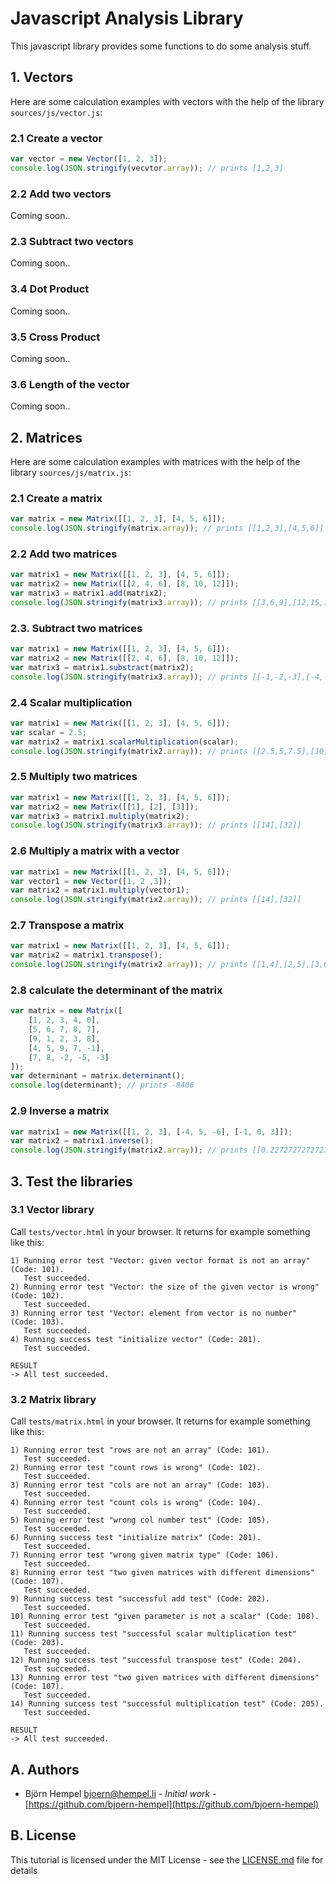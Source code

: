 # Javascript Analysis Library

This javascript library provides some functions to do some analysis stuff.

## 1. Vectors

Here are some calculation examples with vectors with the help of the library `sources/js/vector.js`:

### 2.1 Create a vector

```javascript
var vector = new Vector([1, 2, 3]);
console.log(JSON.stringify(vecvtor.array)); // prints [1,2,3]
```

### 2.2 Add two vectors

Coming soon..

### 2.3 Subtract two vectors

Coming soon..

### 3.4 Dot Product

Coming soon..

### 3.5 Cross Product

Coming soon..

### 3.6 Length of the vector

Coming soon..

## 2. Matrices

Here are some calculation examples with matrices with the help of the library `sources/js/matrix.js`:

### 2.1 Create a matrix

```javascript
var matrix = new Matrix([[1, 2, 3], [4, 5, 6]]);
console.log(JSON.stringify(matrix.array)); // prints [[1,2,3],[4,5,6]]
```

### 2.2 Add two matrices

```javascript
var matrix1 = new Matrix([[1, 2, 3], [4, 5, 6]]);
var matrix2 = new Matrix([[2, 4, 6], [8, 10, 12]]);
var matrix3 = matrix1.add(matrix2);
console.log(JSON.stringify(matrix3.array)); // prints [[3,6,9],[12,15,18]]
```

### 2.3. Subtract two matrices

```javascript
var matrix1 = new Matrix([[1, 2, 3], [4, 5, 6]]);
var matrix2 = new Matrix([[2, 4, 6], [8, 10, 12]]);
var matrix3 = matrix1.substract(matrix2);
console.log(JSON.stringify(matrix3.array)); // prints [[-1,-2,-3],[-4,-5,-6]]
```

### 2.4 Scalar multiplication

```javascript
var matrix1 = new Matrix([[1, 2, 3], [4, 5, 6]]);
var scalar = 2.5;
var matrix2 = matrix1.scalarMultiplication(scalar);
console.log(JSON.stringify(matrix2.array)); // prints [[2.5,5,7.5],[10,12.5,15]]
```

### 2.5 Multiply two matrices

```javascript
var matrix1 = new Matrix([[1, 2, 3], [4, 5, 6]]);
var matrix2 = new Matrix([[1], [2], [3]]);
var matrix3 = matrix1.multiply(matrix2);
console.log(JSON.stringify(matrix3.array)); // prints [[14],[32]]
```

### 2.6 Multiply a matrix with a vector

```javascript
var matrix1 = new Matrix([[1, 2, 3], [4, 5, 6]]);
var vector1 = new Vector([1, 2 ,3]);
var matrix2 = matrix1.multiply(vector1);
console.log(JSON.stringify(matrix2.array)); // prints [[14],[32]]
```

### 2.7 Transpose a matrix

```javascript
var matrix1 = new Matrix([[1, 2, 3], [4, 5, 6]]);
var matrix2 = matrix1.transpose();
console.log(JSON.stringify(matrix2.array)); // prints [[1,4],[2,5],[3,6]]
```

### 2.8 calculate the determinant of the matrix

```javascript
var matrix = new Matrix([
    [1, 2, 3, 4, 0],
    [5, 6, 7, 8, 7],
    [9, 1, 2, 3, 8],
    [4, 5, 9, 7, -1],
    [7, 8, -2, -5, -3]
]);
var determinant = matrix.determinant();
console.log(determinant); // prints -8406
```

### 2.9 Inverse a matrix

```javascript
var matrix1 = new Matrix([[1, 2, 3], [-4, 5, -6], [-1, 0, 3]]);
var matrix2 = matrix1.inverse();
console.log(JSON.stringify(matrix2.array)); // prints [[0.22727272727272718,-0.0909090909090909,-0.40909090909090906],[0.27272727272727276,0.09090909090909091,-0.09090909090909093],[0.07575757575757576,-0.030303030303030307,0.196969696969697]]
```

## 3. Test the libraries

### 3.1 Vector library

Call `tests/vector.html` in your browser. It returns for example something like this:

```text
1) Running error test "Vector: given vector format is not an array" (Code: 101).
   Test succeeded.
2) Running error test "Vector: the size of the given vector is wrong" (Code: 102).
   Test succeeded.
3) Running error test "Vector: element from vector is no number" (Code: 103).
   Test succeeded.
4) Running success test "initialize vector" (Code: 201).
   Test succeeded.

RESULT
-> All test succeeded.
```

### 3.2 Matrix library

Call `tests/matrix.html` in your browser. It returns for example something like this:

```text
1) Running error test "rows are not an array" (Code: 101).
   Test succeeded.
2) Running error test "count rows is wrong" (Code: 102).
   Test succeeded.
3) Running error test "cols are not an array" (Code: 103).
   Test succeeded.
4) Running error test "count cols is wrong" (Code: 104).
   Test succeeded.
5) Running error test "wrong col number test" (Code: 105).
   Test succeeded.
6) Running success test "initialize matrix" (Code: 201).
   Test succeeded.
7) Running error test "wrong given matrix type" (Code: 106).
   Test succeeded.
8) Running error test "two given matrices with different dimensions" (Code: 107).
   Test succeeded.
9) Running success test "successful add test" (Code: 202).
   Test succeeded.
10) Running error test "given parameter is not a scalar" (Code: 108).
   Test succeeded.
11) Running success test "successful scalar multiplication test" (Code: 203).
   Test succeeded.
12) Running success test "successful transpose test" (Code: 204).
   Test succeeded.
13) Running error test "two given matrices with different dimensions" (Code: 107).
   Test succeeded.
14) Running success test "successful multiplication test" (Code: 205).
   Test succeeded.

RESULT
-> All test succeeded.
```

## A. Authors

* Björn Hempel <bjoern@hempel.li> - _Initial work_ - [https://github.com/bjoern-hempel](https://github.com/bjoern-hempel)

## B. License

This tutorial is licensed under the MIT License - see the [LICENSE.md](/LICENSE.md) file for details
